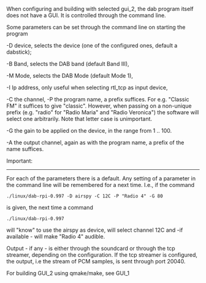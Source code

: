 

When configuring and building with selected gui_2,
the dab program itself does not have a GUI.
It is controlled through the command line.

Some parameters can be set through the command line on starting the program

-D device, selects the device (one of the configured ones, default a dabstick);

-B Band, selects the DAB band (default Band III),

-M Mode, selects the DAB Mode (default Mode 1),

-I Ip address, only useful when selecting rtl_tcp as input device,

-C the channel,
-P the program name, a prefix suffices. For e.g. "Classic FM" it suffices
to give "classic". However, when passing on a non-unique prefix (e.g. "radio" for "Radio Maria" and "Radio Veronica") the software will select one arbitrarily. Note that letter case is unimportant.

-G the gain to be applied on the device, in the range from 1 .. 100.

-A the output channel, again as with the program name, a prefix of the name suffices.

Important:
_________
For each of the parameters there is a default. Any setting of a parameter
in the command line will be remembered for a next time.
I.e., if the command

	./linux/dab-rpi-0.997 -D airspy -C 12C -P "Radio 4" -G 80
	
is given, the next time a command

	./linux/dab-rpi-0.997
	
will "know" to use the airspy as device, will select channel 12C and -if available - will make "Radio 4" audible.

Output - if any - is either through the soundcard or through the tcp streamer,
depending on the configuration.
If the tcp streamer is configured, the output, i.e the stream of PCM samples, is sent through port 20040.

For building GUI_2 using qmake/make, see GUI_1

